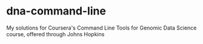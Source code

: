 # dna-command-line
My solutions for Coursera's Command Line Tools for Genomic Data Science course, offered through Johns Hopkins
